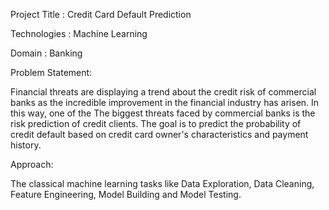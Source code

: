 Project Title  :   Credit Card Default Prediction

Technologies   :   Machine Learning

Domain         :   Banking

Problem Statement:

Financial threats are displaying a trend about the credit risk of commercial banks as the
incredible improvement in the financial industry has arisen. In this way, one of the
The biggest threats faced by commercial banks is the risk prediction of credit clients.
The goal is to predict the probability of credit default based on credit card owner's
characteristics and payment history.

Approach:

The classical machine learning tasks like Data Exploration, Data Cleaning,
Feature Engineering, Model Building and Model Testing. 

